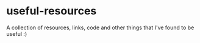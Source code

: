 # useful-resources

A collection of resources, links, code and other things that I've found to be useful :)
